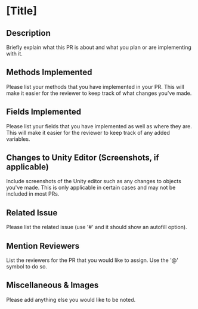 # [Title]

## Description

Briefly explain what this PR is about and what you plan or are implementing with it.

## Methods Implemented

Please list your methods that you have implemented in your PR. This will make it easier for the reviewer to keep track of what changes you've made.

## Fields Implemented

Please list your fields that you have implemented as well as where they are. This will make it easier for the reviewer to keep track of any added variables.

## Changes to Unity Editor (Screenshots, if applicable)

Include screenshots of the Unity editor such as any changes to objects you've made. This is only applicable in certain cases and may not be included in most PRs.

## Related Issue 

Please list the related issue (use '#' and it should show an autofill option).

## Mention Reviewers

List the reviewers for the PR that you would like to assign. Use the '@' symbol to do so.

## Miscellaneous & Images

Please add anything else you would like to be noted.
